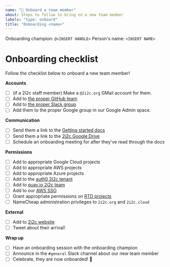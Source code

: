```yaml
---
name: "🙌 Onboard a team member"
about: Steps to follow to bring on a new team member
labels: "type: onboard"
title: "Onboarding <name>"
---
```


Onboarding champion: `@<INSERT HANDLE>`
Person's name: `<INSERT NAME>`

# Onboarding checklist

Follow the checklist below to onboard a new team member!

**Accounts**

- [ ] (if a 2i2c staff member) Make a `@2i2c.org` GMail account for them.
- [ ] Add to [the proper GitHub team](https://github.com/orgs/2i2c-org/teams/2i2c-team)
- [ ] Add to [the proper Slack group](https://2i2c.slack.com/admin/user_groups)
- [ ] Add them to the proper Google group in our Google Admin space.

**Communication**

- [ ] Send them a link to the [Getting started docs](https://team-compass.2i2c.org/en/latest/get-started.html)
- [ ] Send them a link to the [2i2c Google Drive](https://drive.google.com/drive/folders/1ABxxSFycGfCzQc9czfwer_dat-GVi4jw?usp=sharing)
- [ ] Schedule an onboarding meeting for after they've read through the docs

**Permissions**

- [ ] Add to appropriate Google Cloud projects
- [ ] Add to appropriate AWS projects
- [ ] Add to appropriate Azure projects
- [ ] Add to the [auth0 2i2c tenant](https://manage.auth0.com/dashboard/us/2i2c/tenant/admins)
- [ ] Add to [quay.io 2i2c team](https://quay.io/organization/2i2c/teams/owners)
- [ ] Add to our [AWS SSO](https://console.aws.amazon.com/singlesignon/home?region=us-east-1#/users)
- [ ] Grant appropriate permissions on [RTD projects](https://readthedocs.org/)
- [ ] NameCheap administration privileges to `2i2c.org` and `2i2c.cloud`

**External**

- [ ] Add to [2i2c website](https://2i2c.org/about/)
- [ ] Tweet about their arrival!

**Wrap up**

- [ ] Have an onboarding session with the onboarding champion
- [ ] Announce in the `#general` Slack channel about our new team member
- [ ] Celebrate, they are now onboarded! 🎉
